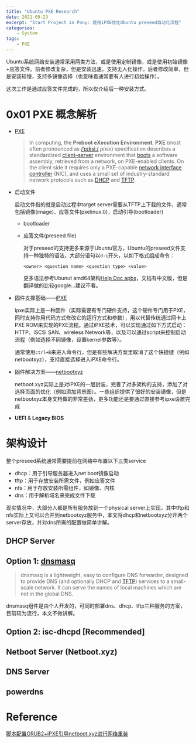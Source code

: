 ```yaml
---
title: "Ubuntu PXE Research"
date: 2021-09-23
excerpt: "Start Project in Pony: 使用iPXE优化Ubuntu preseed自动化流程"
categories:
    - System
tags:
    - PXE
---
```




Ubuntu系统网络安装通常采用两类方法，或是使用定制镜像，或是使用初始镜像+应答文件。前者修改复杂，但是安装迅速，支持无人化操作。后者修改简单，但是安装较慢，支持多镜像选择（也意味着通常要有人进行初始操作）。

这次工作是通过应答文件完成的，所以仅介绍后一种安装方式。

# 0x01 PXE 概念解析

- [PXE](https://en.wikipedia.org/wiki/Preboot_Execution_Environment)

  > In computing, the **Preboot eXecution Environment**, **PXE** (most often pronounced as [/ˈpɪksiː/](https://en.wikipedia.org/wiki/Help:IPA/English) *pixie*) specification describes a standardized [client–server](https://en.wikipedia.org/wiki/Client–server_model) environment that [boots](https://en.wikipedia.org/wiki/Booting) a software assembly, retrieved from a network, on PXE-enabled clients. On the client side it requires only a PXE-capable [network interface controller](https://en.wikipedia.org/wiki/Network_interface_controller) (NIC), and uses a small set of industry-standard network protocols such as [DHCP](https://en.wikipedia.org/wiki/DHCP) and [TFTP](https://en.wikipedia.org/wiki/TFTP).

- 启动文件

  启动文件指的就是启动过程中target server需要从TFTP上下载的文件，通常包括镜像(image)、应答文件(pxelinux.0)，启动引导(bootloader)

  - bootloader

  - 应答文件(preseed file)

    对于preseed的支持更多来源于Ubuntu官方，Ubuntu的preseed文件支持一种独特的语法，大部分语句以`d-i`开头，以如下格式组成命令：

    ```
    <owner> <question name> <question type> <value>
    ```

    更多语法参考Ubunut amd64架构[Help Doc apbs](https://help.ubuntu.com/lts/installation-guide/amd64/apb.html)，文档有中文版，但是翻译做的比较google...建议不看。

- 固件支撑基础——[iPXE](https://ipxe.org/)

  ipxe实际上是一种固件（实际需要有专门硬件支持，这个硬件专门用于PXE，同时支持你用代码方式修改它的运行方式和参数），用以代替传统通过网卡上PXE ROM来实现的PXE流程。通过iPXE技术，可以实现通过如下方式启动：HTTP、iSCSI SAN、wireless Network等，以及可以通过script来控制启动流程（例如选择不同镜像，设置kernel参数等）。

  通常使用`ctrl+B`来进入命令行，但是有些解决方案里取消了这个快捷键（例如netbootxyz），支持直接选择进入iPXE命令行。

- 固件解决方案——[netbootxyz](https://github.com/netbootxyz)

  netboot.xyz实际上是对iPXE的一层封装，完善了对多架构的支持，添加了对选择页面的优化（例如添加背景图）。一些组织提供了很好的安装镜像，但是netbootxyz本身文档做的非常差劲，更多功能还是要通过直接参考ipxe设置完成

- **UEFI** & **Legacy BIOS**

# 架构设计

整个preseed系统通常需要提前在网络中布置以下三类service

- dhcp：用于引导服务器进入net boot镜像启动
- tftp：用于存放安装所需文件，例如应答文件
- nfs：用于存放安装所需组件，如镜像、内核
- dns：用于解析域名来完成文件下载

现实情况中，大部分人都是所有服务放到一个physical server上实现，其中tftp和nfs实际上又可以合并到netbootxyz服务中，本文将dhcp和netbootxyz分开两个server存放，并对dns所需的配置做简单讲解。

## DHCP Server

## Option 1: [dnsmasq](https://en.wikipedia.org/wiki/Dnsmasq)

> dnsmasq is a lightweight, easy to configure DNS forwarder, designed to provide DNS (and optionally DHCP and [TFTP](https://en.wikipedia.org/wiki/Trivial_File_Transfer_Protocol)) services to a small-scale network. It can serve the names of local machines which are not in the global DNS.

dnsmasq组件是由个人开发的，可同时部署dns、dhcp、tftp三种服务的方案，目前较为流行，本文不做讲解。

## Option 2: isc-dhcpd [Recommended]



## Netboot Server (Netboot.xyz)





## DNS Server

## powerdns

# Reference

[脚本配置GRUB2+iPXE引导netboot.xyz进行网络重装](https://www.sm.link/2020/07/08/92.html)
